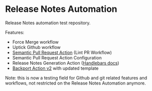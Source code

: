 # Release Notes Automation

Release Notes automation test repository.

Features:
- Force Merge workflow
- Uptick Github workflow
- [Semantic Pull Request Action](https://github.com/amannn/action-semantic-pull-request) (Lint PR Workflow)
- Semantic Pull Request Action Configuration
- Release Notes Generation Action ([Handlebars docs](http://jknack.github.io/handlebars.java/))
- [Backport Action v2](https://github.com/tibdex/backport) with updated template

Note: this is now a testing field for Github and git related features and workflows, not restricted on the Release Notes Automation anymore.
